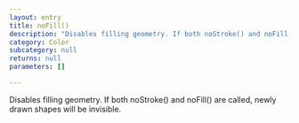 ```yaml
---
layout: entry
title: noFill()
description: "Disables filling geometry. If both noStroke() and noFill() are called,\nnewly drawn shapes will be invisible."
category: Color
subcategory: null
returns: null
parameters: []

---
```

Disables filling geometry. If both noStroke() and noFill() are called,
newly drawn shapes will be invisible.